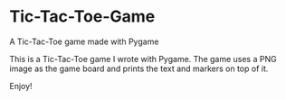 # Tic-Tac-Toe-Game
A Tic-Tac-Toe game made with Pygame

This is a Tic-Tac-Toe game I wrote with Pygame. 
The game uses a PNG image as the game board and prints the text and markers on top of it.

Enjoy!

